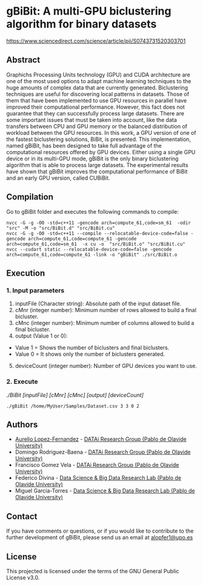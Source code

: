 # gBiBit: A multi-GPU biclustering algorithm for binary datasets
https://www.sciencedirect.com/science/article/pii/S0743731520303701

## Abstract
Graphichs Processing Units technology (GPU) and CUDA architecture are one of the most used options to adapt machine learning techniques to the huge amounts of complex data that are currently generated. Biclustering techniques are useful for discovering local patterns in datasets. Those of them that have been implemented to use GPU resources in parallel have improved their computational performance. However, this fact does not guarantee that they can successfully process large datasets. There are some important issues that must be taken into account, like the data transfers between CPU and GPU memory or the balanced distribution of workload between the GPU resources.
In this work, a GPU version of one of the fastest biclustering solutions, BiBit, is presented. This implementation, named gBiBit, has been designed to take full advantage of the computational resources offered by GPU devices. Either using a single GPU device or in its multi-GPU mode, gBiBit is the only binary biclustering algorithm that is able to process large datasets. The experimental results have shown that gBiBit improves the computational performance of BiBit and an early GPU version, called CUBiBit.

## Compilation
Go to gBiBit folder and executes the following commands to compile:
```
nvcc -G -g -O0 -std=c++11 -gencode arch=compute_61,code=sm_61  -odir "src" -M -o "src/BiBit.d" "src/BiBit.cu"
nvcc -G -g -O0 -std=c++11 --compile --relocatable-device-code=false -gencode arch=compute_61,code=compute_61 -gencode arch=compute_61,code=sm_61  -x cu -o  "src/BiBit.o" "src/BiBit.cu"
nvcc --cudart static --relocatable-device-code=false -gencode arch=compute_61,code=compute_61 -link -o "gBiBit" ./src/BiBit.o
```


## Execution
### 1. Input parameters
1. inputFile (Character string): Absolute path of the input dataset file.
2. cMnr (integer number): Minimum number of rows allowed to build a final bicluster.
3. cMnc (integer number): Minimum number of columns allowed to build a final bicluster.
4. output (Value 1 or 0):
  - Value 1 = Shows the number of biclusters and final biclusters.
  - Value 0 = It shows only the number of biclusters generated.
5. deviceCount (integer number): Number of GPU devices you want to use.

### 2. Execute
_./BiBit [inputFile] [cMnr] [cMnc] [output] [deviceCount]_

```
./gBiBit /home/MyUser/Samples/Dataset.csv 3 3 0 2
```

## Authors
* [Aurelio Lopez-Fernandez](mailto:alopfer1@upo.es) - [DATAi Research Group (Pablo de Olavide University)](http://www.upo.es/investigacion/datai)
* Domingo Rodriguez-Baena - [DATAi Research Group (Pablo de Olavide University)](http://www.upo.es/investigacion/datai)
* Francisco Gomez Vela - [DATAi Research Group (Pablo de Olavide University)](http://www.upo.es/investigacion/datai)
* Federico Divina - [Data Science & Big Data Research Lab (Pablo de Olavide University)](https://datalab.upo.es/)
* Miguel Garcia-Torres - [Data Science & Big Data Research Lab (Pablo de Olavide University)](https://datalab.upo.es/)

## Contact
If you have comments or questions, or if you would like to contribute to the further development of gBiBit, please send us an email at alopfer1@upo.es

## License
This projected is licensed under the terms of the GNU General Public License v3.0.
